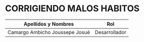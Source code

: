# CORRIGIENDO MALOS HABITOS
| Apellidos y Nombres | Rol |
|--------------------------------|---------------|
| Camargo Ambicho Joussepe Josué | Desarrollador |
